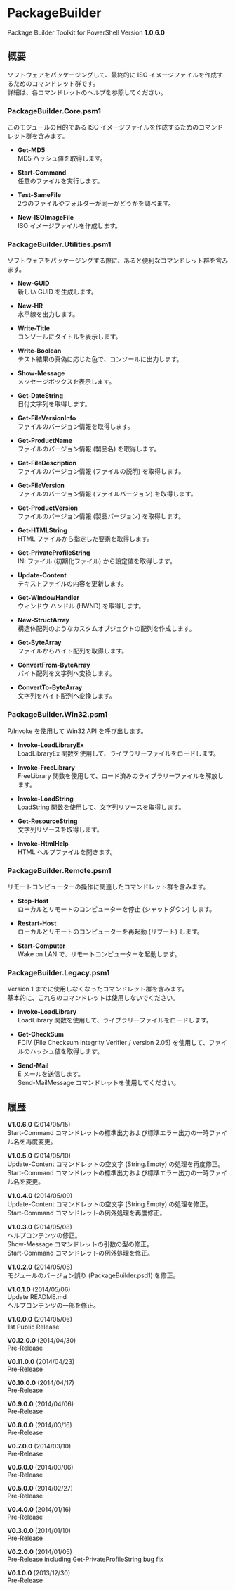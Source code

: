 PackageBuilder
==============

Package Builder Toolkit for PowerShell Version **1.0.6.0**

概要
----
ソフトウェアをパッケージングして、最終的に ISO イメージファイルを作成するためのコマンドレット群です。  
詳細は、各コマンドレットのヘルプを参照してください。


### PackageBuilder.Core.psm1
このモジュールの目的である ISO イメージファイルを作成するためのコマンドレット群を含みます。

* **Get-MD5**  
MD5 ハッシュ値を取得します。  

* **Start-Command**  
任意のファイルを実行します。  

* **Test-SameFile**  
2つのファイルやフォルダーが同一かどうかを調べます。  

* **New-ISOImageFile**  
ISO イメージファイルを作成します。   
  
  
### PackageBuilder.Utilities.psm1
ソフトウェアをパッケージングする際に、あると便利なコマンドレット群を含みます。

* **New-GUID**  
新しい GUID を生成します。  

* **New-HR**  
水平線を出力します。  

* **Write-Title**  
コンソールにタイトルを表示します。  

* **Write-Boolean**  
テスト結果の真偽に応じた色で、コンソールに出力します。  

* **Show-Message**  
メッセージボックスを表示します。  

* **Get-DateString**  
日付文字列を取得します。  

* **Get-FileVersionInfo**  
ファイルのバージョン情報を取得します。  

* **Get-ProductName**  
ファイルのバージョン情報 (製品名) を取得します。  

* **Get-FileDescription**  
ファイルのバージョン情報 (ファイルの説明) を取得します。  

* **Get-FileVersion**  
ファイルのバージョン情報 (ファイルバージョン) を取得します。  

* **Get-ProductVersion**  
ファイルのバージョン情報 (製品バージョン) を取得します。  

* **Get-HTMLString**  
HTML ファイルから指定した要素を取得します。  

* **Get-PrivateProfileString**  
INI ファイル (初期化ファイル) から設定値を取得します。  

* **Update-Content**  
テキストファイルの内容を更新します。  

* **Get-WindowHandler**  
ウィンドウ ハンドル (HWND) を取得します。  

* **New-StructArray**  
構造体配列のようなカスタムオブジェクトの配列を作成します。  

* **Get-ByteArray**  
ファイルからバイト配列を取得します。  

* **ConvertFrom-ByteArray**  
バイト配列を文字列へ変換します。  

* **ConvertTo-ByteArray**  
文字列をバイト配列へ変換します。  


### PackageBuilder.Win32.psm1
P/Invoke を使用して Win32 API を呼び出します。

* **Invoke-LoadLibraryEx**  
LoadLibraryEx 関数を使用して、ライブラリーファイルをロードします。  

* **Invoke-FreeLibrary**  
FreeLibrary 関数を使用して、ロード済みのライブラリーファイルを解放します。  

* **Invoke-LoadString**  
LoadString 関数を使用して、文字列リソースを取得します。  

* **Get-ResourceString**  
文字列リソースを取得します。  

* **Invoke-HtmlHelp**  
HTML ヘルプファイルを開きます。  


### PackageBuilder.Remote.psm1
リモートコンピューターの操作に関連したコマンドレット群を含みます。

* **Stop-Host**  
ローカルとリモートのコンピューターを停止 (シャットダウン) します。  

* **Restart-Host**  
ローカルとリモートのコンピューターを再起動 (リブート) します。  

* **Start-Computer**  
Wake on LAN で、リモートコンピューターを起動します。


### PackageBuilder.Legacy.psm1
Version 1 までに使用しなくなったコマンドレット群を含みます。  
基本的に、これらのコマンドレットは使用しないでください。

* **Invoke-LoadLibrary**  
LoadLibrary 関数を使用して、ライブラリーファイルをロードします。  

* **Get-CheckSum**  
FCIV (File Checksum Integrity Verifier / version 2.05) を使用して、ファイルのハッシュ値を取得します。  

* **Send-Mail**  
E メールを送信します。  
Send-MailMessage コマンドレットを使用してください。


履歴
----

**V1.0.6.0** (2014/05/15)  
Start-Command コマンドレットの標準出力および標準エラー出力の一時ファイル名を再度変更。

**V1.0.5.0** (2014/05/10)  
Update-Content コマンドレットの空文字 (String.Empty) の処理を再度修正。  
Start-Command コマンドレットの標準出力および標準エラー出力の一時ファイル名を変更。

**V1.0.4.0** (2014/05/09)  
Update-Content コマンドレットの空文字 (String.Empty) の処理を修正。  
Start-Command コマンドレットの例外処理を再度修正。

**V1.0.3.0** (2014/05/08)  
ヘルプコンテンツの修正。  
Show-Message コマンドレットの引数の型の修正。  
Start-Command コマンドレットの例外処理を修正。

**V1.0.2.0** (2014/05/06)  
モジュールのバージョン誤り (PackageBuilder.psd1) を修正。

**V1.0.1.0** (2014/05/06)  
Update README.md  
ヘルプコンテンツの一部を修正。

**V1.0.0.0** (2014/05/06)  
1st Public Release

**V0.12.0.0** (2014/04/30)  
Pre-Release

**V0.11.0.0** (2014/04/23)  
Pre-Release

**V0.10.0.0** (2014/04/17)  
Pre-Release

**V0.9.0.0** (2014/04/06)  
Pre-Release

**V0.8.0.0** (2014/03/16)  
Pre-Release

**V0.7.0.0** (2014/03/10)  
Pre-Release

**V0.6.0.0** (2014/03/06)  
Pre-Release

**V0.5.0.0** (2014/02/27)  
Pre-Release

**V0.4.0.0** (2014/01/16)  
Pre-Release

**V0.3.0.0** (2014/01/10)  
Pre-Release

**V0.2.0.0** (2014/01/05)  
Pre-Release including Get-PrivateProfileString bug fix

**V0.1.0.0** (2013/12/30)  
Pre-Release
